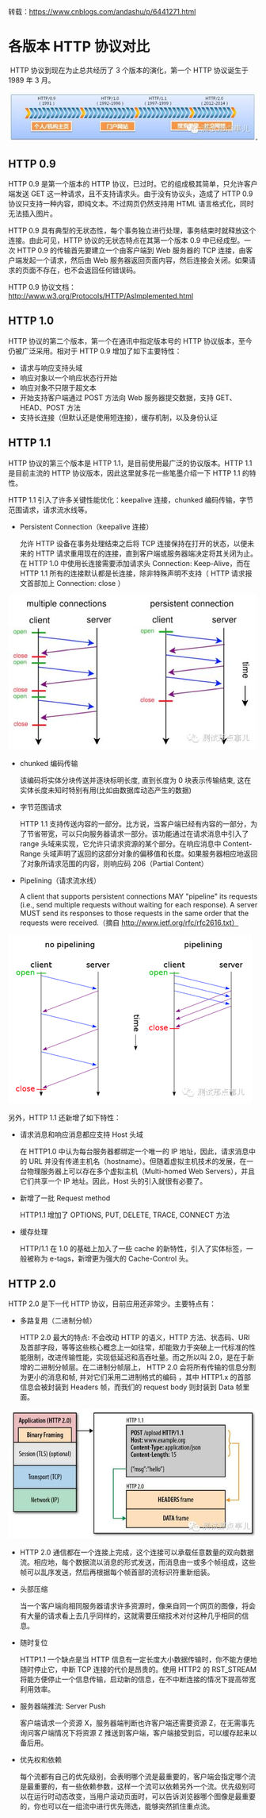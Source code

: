 转载：https://www.cnblogs.com/andashu/p/6441271.html

# 各版本 HTTP 协议对比

​		HTTP 协议到现在为止总共经历了 3 个版本的演化，第一个 HTTP 协议诞生于 1989 年 3 月。

![1090298-20170225110614929-1968350403](images/1090298-20170225110614929-1968350403.jpg)



## HTTP 0.9

HTTP 0.9 是第一个版本的 HTTP 协议，已过时。它的组成极其简单，只允许客户端发送 GET 这一种请求，且不支持请求头。由于没有协议头，造成了 HTTP 0.9 协议只支持一种内容，即纯文本。不过网页仍然支持用 HTML 语言格式化，同时无法插入图片。

HTTP 0.9 具有典型的无状态性，每个事务独立进行处理，事务结束时就释放这个连接。由此可见，HTTP 协议的无状态特点在其第一个版本 0.9 中已经成型。一次 HTTP 0.9 的传输首先要建立一个由客户端到 Web 服务器的 TCP 连接，由客户端发起一个请求，然后由 Web 服务器返回页面内容，然后连接会关闭。如果请求的页面不存在，也不会返回任何错误码。

HTTP 0.9 协议文档：
http://www.w3.org/Protocols/HTTP/AsImplemented.html



## HTTP 1.0

HTTP 协议的第二个版本，第一个在通讯中指定版本号的 HTTP 协议版本，至今仍被广泛采用。相对于 HTTP 0.9 增加了如下主要特性：

* 请求与响应支持头域
* 响应对象以一个响应状态行开始
* 响应对象不只限于超文本
* 开始支持客户端通过 POST 方法向 Web 服务器提交数据，支持 GET、HEAD、POST 方法
* 支持长连接（但默认还是使用短连接），缓存机制，以及身份认证



## HTTP 1.1

HTTP 协议的第三个版本是 HTTP 1.1，是目前使用最广泛的协议版本。HTTP 1.1 是目前主流的 HTTP 协议版本，因此这里就多花一些笔墨介绍一下 HTTP 1.1 的特性。

HTTP 1.1 引入了许多关键性能优化：keepalive 连接，chunked 编码传输，字节范围请求，请求流水线等。

* Persistent Connection（keepalive 连接）

    允许 HTTP 设备在事务处理结束之后将 TCP 连接保持在打开的状态，以便未来的 HTTP 请求重用现在的连接，直到客户端或服务器端决定将其关闭为止。
    在 HTTP 1.0 中使用长连接需要添加请求头 Connection: Keep-Alive，而在 HTTP 1.1 所有的连接默认都是长连接，除非特殊声明不支持（ HTTP 请求报文首部加上 Connection: close ）

![1090298-20170225110733726-609742802](images/1090298-20170225110733726-609742802.jpg)

* chunked 编码传输

    该编码将实体分块传送并逐块标明长度, 直到长度为 0 块表示传输结束, 这在实体长度未知时特别有用(比如由数据库动态产生的数据)

* 字节范围请求

    HTTP 1.1 支持传送内容的一部分。比方说，当客户端已经有内容的一部分，为了节省带宽，可以只向服务器请求一部分。该功能通过在请求消息中引入了 range 头域来实现，它允许只请求资源的某个部分。在响应消息中 Content-Range 头域声明了返回的这部分对象的偏移值和长度。如果服务器相应地返回了对象所请求范围的内容，则响应码 206（Partial Content）

* Pipelining（请求流水线）

    A client that supports persistent connections MAY "pipeline" its requests (i.e., send multiple requests without waiting for each response). A server MUST send its responses to those requests in the same order that the requests were received.（摘自 http://www.ietf.org/rfc/rfc2616.txt）

![1090298-20170225110825413-1215050354](images/1090298-20170225110825413-1215050354-1608351047801.png)

另外，HTTP 1.1 还新增了如下特性：

* 请求消息和响应消息都应支持 Host 头域

    在 HTTP1.0 中认为每台服务器都绑定一个唯一的 IP 地址，因此，请求消息中的 URL 并没有传递主机名（hostname）。但随着虚拟主机技术的发展，在一台物理服务器上可以存在多个虚拟主机（Multi-homed Web Servers），并且它们共享一个 IP 地址。因此，Host 头的引入就很有必要了。

* 新增了一批 Request method

    HTTP1.1 增加了 OPTIONS, PUT, DELETE, TRACE, CONNECT 方法

* 缓存处理

    HTTP/1.1 在 1.0 的基础上加入了一些 cache 的新特性，引入了实体标签，一般被称为 e-tags，新增更为强大的 Cache-Control 头。



## HTTP 2.0

HTTP 2.0 是下一代 HTTP 协议，目前应用还非常少。主要特点有：

* 多路复用（二进制分帧）

    HTTP 2.0 最大的特点: 不会改动 HTTP 的语义，HTTP 方法、状态码、URI 及首部字段，等等这些核心概念上一如往常，却能致力于突破上一代标准的性能限制，改进传输性能，实现低延迟和高吞吐量。而之所以叫 2.0，是在于新增的二进制分帧层。在二进制分帧层上， HTTP 2.0 会将所有传输的信息分割为更小的消息和帧, 并对它们采用二进制格式的编码 ，其中 HTTP1.x 的首部信息会被封装到 Headers 帧，而我们的 request body 则封装到 Data 帧里面。

![1090298-20170225110844960-275706205](images/1090298-20170225110844960-275706205.jpg)



* HTTP 2.0 通信都在一个连接上完成，这个连接可以承载任意数量的双向数据流。相应地，每个数据流以消息的形式发送，而消息由一或多个帧组成，这些帧可以乱序发送，然后再根据每个帧首部的流标识符重新组装。
* 头部压缩

    当一个客户端向相同服务器请求许多资源时，像来自同一个网页的图像，将会有大量的请求看上去几乎同样的，这就需要压缩技术对付这种几乎相同的信息。

* 随时复位

    HTTP1.1 一个缺点是当 HTTP 信息有一定长度大小数据传输时，你不能方便地随时停止它，中断 TCP 连接的代价是昂贵的。使用 HTTP2 的 RST_STREAM 将能方便停止一个信息传输，启动新的信息，在不中断连接的情况下提高带宽利用效率。

* 服务器端推流: Server Push

    客户端请求一个资源 X，服务器端判断也许客户端还需要资源 Z，在无需事先询问客户端情况下将资源 Z 推送到客户端，客户端接受到后，可以缓存起来以备后用。

* 优先权和依赖

    每个流都有自己的优先级别，会表明哪个流是最重要的，客户端会指定哪个流是最重要的，有一些依赖参数，这样一个流可以依赖另外一个流。优先级别可以在运行时动态改变，当用户滚动页面时，可以告诉浏览器哪个图像是最重要的，你也可以在一组流中进行优先筛选，能够突然抓住重点流。
